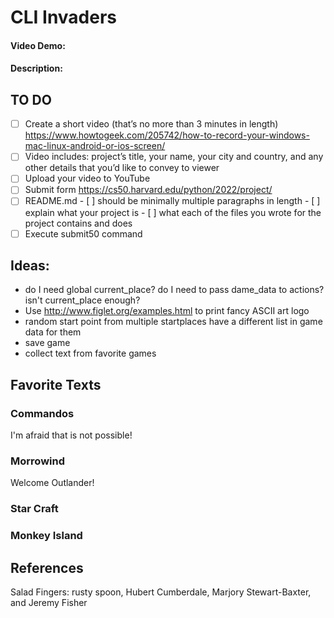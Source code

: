 # CLI Invaders
#### Video Demo:  <URL HERE>
#### Description:

## TO DO
- [ ] Create a short video (that’s no more than 3 minutes in length)
      https://www.howtogeek.com/205742/how-to-record-your-windows-mac-linux-android-or-ios-screen/  
- [ ] Video includes: project’s title, your name, your city and country, and any other details that you’d like to convey to viewer
- [ ] Upload your video to YouTube
- [ ] Submit form
      https://cs50.harvard.edu/python/2022/project/  
- [ ] README.md
      - [ ] should be minimally multiple paragraphs in length
      - [ ] explain what your project is
      - [ ] what each of the files you wrote for the project contains and does
- [ ] Execute submit50 command  

## Ideas:
- do I need global current_place?
  do I need to pass dame_data to actions? isn't current_place enough?
- Use http://www.figlet.org/examples.html to print fancy ASCII art logo
- random start point from multiple startplaces
  have a different list in game data for them
- save game
- collect text from favorite games

## Favorite Texts
### Commandos
I'm afraid that is not possible!  
### Morrowind
Welcome Outlander!  
### Star Craft
### Monkey Island


## References
Salad Fingers: rusty spoon, Hubert Cumberdale, Marjory Stewart-Baxter, and Jeremy Fisher